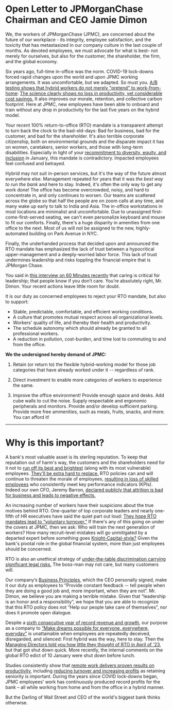 # Open Letter to JPMorganChase Chairman and CEO Jamie Dimon

We, the workers of JPMorganChase (JPMC), are concerned about the future of our workplace -
its integrity, employee satisfaction, and the toxicity that has metastasized in our company
culture in the last couple of months. As devoted employees, we must advocate for what is best-
not merely for ourselves, but also for the customer, the shareholder, the firm, and the global economy.

Six years ago, full-time in-office was the norm. COVID-19 lock-downs forced rapid changes upon
the world and upon JPMC working arrangements. It was uncomfortable, but we adapted. So must you.
[A/B testing shows that hybrid workers do not merely "pretend" to work-from-home](https://hbr.org/2024/10/one-company-a-b-tested-hybrid-work-heres-what-they-found):
[The science clearly shows no loss in productivity, yet considerable cost savings.](https://www.nature.com/articles/s41586-024-07500-2)
It also improves our morale, retention, and collective carbon footprint.
Here at JPMC, new employees have been able to onboard and train without
any drop in productivity for the last five years on the hybrid model.

Your recent 100% return-to-office (RTO) mandate is a transparent attempt to turn back the
clock to the bad-old-days: Bad for business, bad for the customer, and bad for the shareholder.
It's also terrible corporate citizenship, both on environmental grounds and the disparate
impact it has on women, caretakers, senior workers, and those with long-term disabilities.
Especially in light of your [recommitment to diversity, equity, and inclusion](https://www.cnbc.com/2025/01/22/cnbc-transcript-jpmorgan-chase-chairman-ceo-jamie-dimon-speaks-with-cnbcs-squawk-box-from-the-world-economic-forum-in-davos-switzerland-today.html) in January,
this mandate is contradictory. Impacted employees feel confused and betrayed.

Hybrid may not suit in-person services, but it's the way of the future almost everywhere else.
Management repeated for years that it was *the best way to run the bank* and here to stay.
Indeed, it's often the only way to get any work done! The office has become overcrowded,
noisy, and hard to concentrate in, and only continues to worsen. Our teams are scattered
across the globe so that half the people are on zoom calls at any time, and many wake up
early to talk to India and Asia. The in-office workstations in most locations are minimalist
and uncomfortable. Due to unassigned first-come-first-served seating, we can't even personalize
keyboard and mouse to fit our comforts. Finally, there's a huge disparity in amenities from
one office to the next. Most of us will not be assigned to the new, highly-automated building
on Park Avenue in NYC.

Finally, the underhanded process that decided upon and announced the RTO mandate has emphasized
the lack of trust between a hypocritical upper-management and a deeply-worried labor force.
This lack of trust undermines leadership and risks toppling the financial empire that is JPMorgan Chase.

You said in [this interview on 60 Minutes recently](https://youtu.be/2REdbQasKX4?t=1426) that caring
is critical for leadership; that people know if you don’t care. You’re absolutely right, Mr. Dimon.
Your recent actions leave little room for doubt.

It is our duty as concerned employees to reject your RTO mandate, but also to support:

* Stable, predictable, comfortable, and efficient working conditions.
* A culture that promotes mutual respect across all organizational levels.
* Workers' quality of life, and thereby their health and productivity.
* The schedule autonomy which should already be granted to all professional workers.
* A reduction in pollution, cost-burden, and time lost to commuting to and from the office.

**We the undersigned hereby demand of JPMC:**

1. Retain (or return to) the flexible hybrid-working model for those job categories that
   have already worked under it -- regardless of rank.

2. Direct investment to enable more categories of workers to experience the same.

3. Improve the office environment! Provide enough space and desks. Add cube walls to
   cut the noise. Supply respectable and ergonomic peripherals and monitors. Provide and/or develop sufficient parking.
   Provide more free ammenities, such as meals, fruits, snacks, and more. You can afford it!

-----------------------

# Why is this important? 

A bank's most valuable asset is its sterling reputation. To keep that reputation out
of harm's way, the customers and the shareholders need for it not to
[run off its best and brightest](https://www.hrdive.com/news/rto-mandates-lead-to-brain-drain-attrition/734989/)
(along with its most vulnerable) employees.
[They'll be extra hard to replace.](https://www.shrm.org/topics-tools/news/employee-relations/rto-mandates-lead-to-higher-turnover--recruiting-challenges)
RTO policies can and will continue to threaten the morale of employees, [resulting in loss of skilled employees](https://fortune.com/2024/12/13/return-to-office-mandate-risk-losing-top-performers-study/) who consistently meet key performance indicators (KPIs).
Indeed our own CFO, Jeremy Barron, [declared publicly that attrition is bad for business and leads to negative effects.](https://www.barrons.com/livecoverage/chase-wells-fargo-bank-america-citi-earnings/card/jpmorgan-cfo-says-firm-isn-t-hoping-office-push-prompts-attrition-UcpzAPU4dZikOvwkZ6sk)

An increasing number of workers have their suspicions about the true motives behind RTO.
One-quarter of top corporate leaders and nearly one-fifth of HR executives have said the quiet part out loud:
[They hope RTO mandates lead to “voluntary turnover.”](https://www.kornferry.com/insights/this-week-in-leadership/using-rto-to-cut-staff)
If there's any of this going on under the covers at JPMC, then we ask:
Who will train the next generation of workers? How many recruit-level mistakes
will go unmitigated by a departed expert before something goes
[Knight-Capital-style?](https://www.henricodolfing.com/2019/06/project-failure-case-study-knight-capital.html)
Given the bank's pivotal role in the global financial system, more than just employees should be concerned.

RTO is also an unethical strategy of
[under-the-table discrimination carrying significant legal risks.](https://disasteravoidanceexperts.com/the-rising-legal-risks-of-rto-policies/)
The boss-man may not care, but many customers will.

Our company’s [Business Principles](https://www.jpmorganchase.com/content/dam/jpmc/jpmorgan-chase-and-co/documents/how-we-do-business.pdf),
which the CEO personally signed, make it our duty as employees to “Provide constant feedback -- tell people when they are doing a good job and, more important, when they are not”. Mr. Dimon, we believe you are making a terrible mistake. Given that “leadership is an honor and a responsibility”, we hope that you are able to recognize that this RTO policy does not “Help our people take care of themselves”, nor does it promote open dialogue.

Despite a [sixth consecutive year of record revenue and growth](https://www.jpmorganchase.com/ir/annual-report/2023/ar-ceo-letters),
our purpose as a company to
[“Make dreams possible for everyone, everywhere, everyday”](https://www.jpmorganchase.com/content/dam/jpmc/jpmorgan-chase-and-co/documents/how-we-do-business.pdf)
is unattainable when employees are repeatedly deceived, disregarded, and silenced:
First hybrid was the way, here to stay.
Then the [Managing Directors told you how little they thought of RTO in April of '23](https://www.reuters.com/business/finance/jpmorgan-employees-gripe-about-dimons-return-to-office-edict-2023-04-27/),
but that got shut down quick.
More recently, the internal comments on the global RTO edict of 10 January were shut down before lunch.

Studies consistently show that
[remote work delivers proven results on productivity,](https://bospar.com/press-release/bospars-10th-anniversary-research-confirms-remote-work-drives-superior-business-outcomes/)
including [reducing turnover and increasing profits](https://hbr.org/2024/10/one-company-a-b-tested-hybrid-work-heres-what-they-found)
as retaining seniority is important. During the years since COVID lock-downs began,
JPMC employees' work has continuously produced record profits for the bank – all while
working from home and from the office in a hybrid manner.

But the Darling of Wall Street and CEO of the world's biggest bank thinks otherwise.

